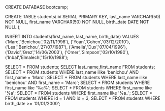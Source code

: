 CREATE DATABASE bootcamp;

CREATE TABLE students(
    id SERIAL PRIMARY KEY,
    last_name VARCHAR(50) NOT NULL,
    first_name VARCHAR(50) NOT NULL,
    birth_date DATE NOT NULL
);

INSERT INTO students(first_name, last_name, birth_date)
VALUES
    ('Marc','Benichou','02/11/1998'),
    ('Yoan','Cohen','03/12/2010'),
    ('Lea','Benichou','27/07/1987'),
    ('Amelia','Dux','07/04/1996'),
    ('David','Grez','14/06/2003'),
    ('Omer','Simpson','03/10/1980'),
    ('Inbal','Elmalech','15/10/1988');


SELECT * FROM students;
SELECT last_name,first_name FROM students;
SELECT * FROM students WHERE last_name ilike 'benichou' AND first_name = 'Marc';
SELECT * FROM students WHERE last_name ilike 'benichou' AND first_name = 'Marc';
SELECT * FROM students WHERE first_name like '%a%';
SELECT * FROM students WHERE first_name like '%a';
SELECT * FROM students WHERE first_name like '%a_';
SELECT * FROM students WHERE id = 1 AND id = 3;
SELECT * FROM students WHERE birth_date >= '01/01/2000';
